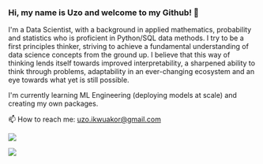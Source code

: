 ### Hi, my name is Uzo and welcome to my Github! 👋

I'm a Data Scientist, with a background in applied mathematics, probability and statistics who is proficient in Python/SQL data methods. I try to be a first principles thinker, striving to achieve a fundamental understanding of data science concepts from the ground up. I believe that this way of thinking lends itself towards improved interpretability, a sharpened ability to think through problems, adaptability in an ever-changing ecosystem and an eye towards what yet is still possible.

I'm currently learning ML Engineering (deploying models at scale) and creating my own packages.

📫 How to reach me: uzo.ikwuakor@gmail.com

<a href="https://www.linkedin.com/in/uzodinmaikwuakor/"><img src="https://content.linkedin.com/content/dam/me/business/en-us/amp/brand-site/v2/bg/LI-Bug.svg.original.svg"></a>

<a href=uzo.ikwuakor@gmail.com><img src="https://www.flaticon.com/svg/static/icons/svg/281/281769.svg"></a>

<!--
**Ikwuakor/Ikwuakor** is a ✨ _special_ ✨ repository because its `README.md` (this file) appears on your GitHub profile.

Here are some ideas to get you started:

- 🔭 I’m currently working on ...
- 🌱 I’m currently learning ...
- 👯 I’m looking to collaborate on ...
- 🤔 I’m looking for help with ...
- 💬 Ask me about ...
- 📫 How to reach me: ...
- 😄 Pronouns: ...
- ⚡ Fun fact: ...
-->
